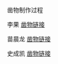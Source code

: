 凿物制作过程

李果 [凿物链接](https://zaowu.fun/p/60629507234c46320e6d2d99)

苗晨龙 [凿物链接](https://zaowu.fun/p/60d07208234c46320e6d42be#top_guid_bar)

史成凯 [凿物链接](https://zaowu.fun/p/60d08df1234c46320e6d43d6)

